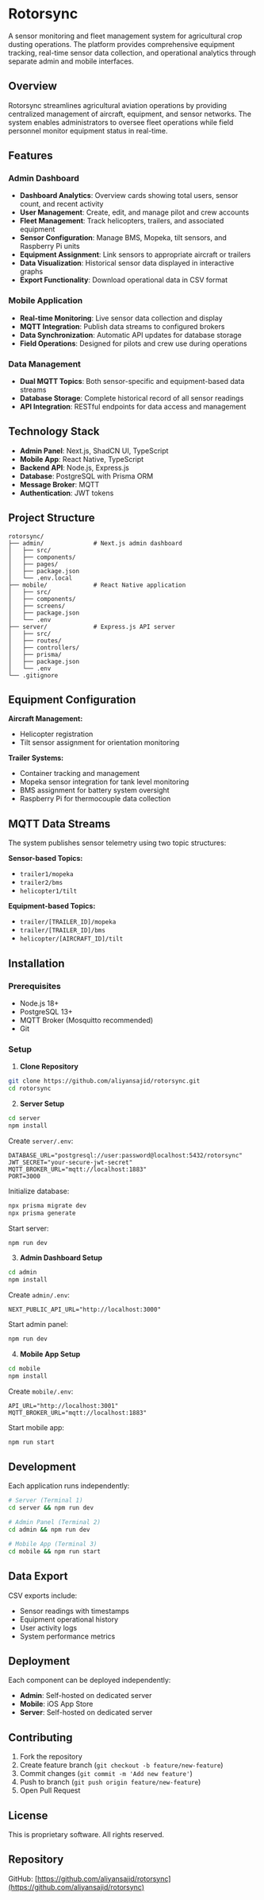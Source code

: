 # Rotorsync

A sensor monitoring and fleet management system for agricultural crop dusting operations. The platform provides comprehensive equipment tracking, real-time sensor data collection, and operational analytics through separate admin and mobile interfaces.

## Overview

Rotorsync streamlines agricultural aviation operations by providing centralized management of aircraft, equipment, and sensor networks. The system enables administrators to oversee fleet operations while field personnel monitor equipment status in real-time.

## Features

### Admin Dashboard

- **Dashboard Analytics**: Overview cards showing total users, sensor count, and recent activity
- **User Management**: Create, edit, and manage pilot and crew accounts
- **Fleet Management**: Track helicopters, trailers, and associated equipment
- **Sensor Configuration**: Manage BMS, Mopeka, tilt sensors, and Raspberry Pi units
- **Equipment Assignment**: Link sensors to appropriate aircraft or trailers
- **Data Visualization**: Historical sensor data displayed in interactive graphs
- **Export Functionality**: Download operational data in CSV format

### Mobile Application

- **Real-time Monitoring**: Live sensor data collection and display
- **MQTT Integration**: Publish data streams to configured brokers
- **Data Synchronization**: Automatic API updates for database storage
- **Field Operations**: Designed for pilots and crew use during operations

### Data Management

- **Dual MQTT Topics**: Both sensor-specific and equipment-based data streams
- **Database Storage**: Complete historical record of all sensor readings
- **API Integration**: RESTful endpoints for data access and management

## Technology Stack

- **Admin Panel**: Next.js, ShadCN UI, TypeScript
- **Mobile App**: React Native, TypeScript
- **Backend API**: Node.js, Express.js
- **Database**: PostgreSQL with Prisma ORM
- **Message Broker**: MQTT
- **Authentication**: JWT tokens

## Project Structure

```
rotorsync/
├── admin/              # Next.js admin dashboard
│   ├── src/
│   ├── components/
│   ├── pages/
│   ├── package.json
│   └── .env.local
├── mobile/             # React Native application
│   ├── src/
│   ├── components/
│   ├── screens/
│   ├── package.json
│   └── .env
├── server/             # Express.js API server
│   ├── src/
│   ├── routes/
│   ├── controllers/
│   ├── prisma/
│   ├── package.json
│   └── .env
└── .gitignore
```

## Equipment Configuration

**Aircraft Management:**

- Helicopter registration
- Tilt sensor assignment for orientation monitoring

**Trailer Systems:**

- Container tracking and management
- Mopeka sensor integration for tank level monitoring
- BMS assignment for battery system oversight
- Raspberry Pi for thermocouple data collection

## MQTT Data Streams

The system publishes sensor telemetry using two topic structures:

**Sensor-based Topics:**

- `trailer1/mopeka`
- `trailer2/bms`
- `helicopter1/tilt`

**Equipment-based Topics:**

- `trailer/[TRAILER_ID]/mopeka`
- `trailer/[TRAILER_ID]/bms`
- `helicopter/[AIRCRAFT_ID]/tilt`

## Installation

### Prerequisites

- Node.js 18+
- PostgreSQL 13+
- MQTT Broker (Mosquitto recommended)
- Git

### Setup

1. **Clone Repository**

```bash
git clone https://github.com/aliyansajid/rotorsync.git
cd rotorsync
```

2. **Server Setup**

```bash
cd server
npm install
```

Create `server/.env`:

```env
DATABASE_URL="postgresql://user:password@localhost:5432/rotorsync"
JWT_SECRET="your-secure-jwt-secret"
MQTT_BROKER_URL="mqtt://localhost:1883"
PORT=3000
```

Initialize database:

```bash
npx prisma migrate dev
npx prisma generate
```

Start server:

```bash
npm run dev
```

3. **Admin Dashboard Setup**

```bash
cd admin
npm install
```

Create `admin/.env`:

```env
NEXT_PUBLIC_API_URL="http://localhost:3000"
```

Start admin panel:

```bash
npm run dev
```

4. **Mobile App Setup**

```bash
cd mobile
npm install
```

Create `mobile/.env`:

```env
API_URL="http://localhost:3001"
MQTT_BROKER_URL="mqtt://localhost:1883"
```

Start mobile app:

```bash
npm run start
```

## Development

Each application runs independently:

```bash
# Server (Terminal 1)
cd server && npm run dev

# Admin Panel (Terminal 2)
cd admin && npm run dev

# Mobile App (Terminal 3)
cd mobile && npm run start
```

## Data Export

CSV exports include:

- Sensor readings with timestamps
- Equipment operational history
- User activity logs
- System performance metrics

## Deployment

Each component can be deployed independently:

- **Admin**: Self-hosted on dedicated server
- **Mobile**: iOS App Store
- **Server**: Self-hosted on dedicated server

## Contributing

1. Fork the repository
2. Create feature branch (`git checkout -b feature/new-feature`)
3. Commit changes (`git commit -m 'Add new feature'`)
4. Push to branch (`git push origin feature/new-feature`)
5. Open Pull Request

## License

This is proprietary software. All rights reserved.

## Repository

GitHub: [https://github.com/aliyansajid/rotorsync](https://github.com/aliyansajid/rotorsync)
